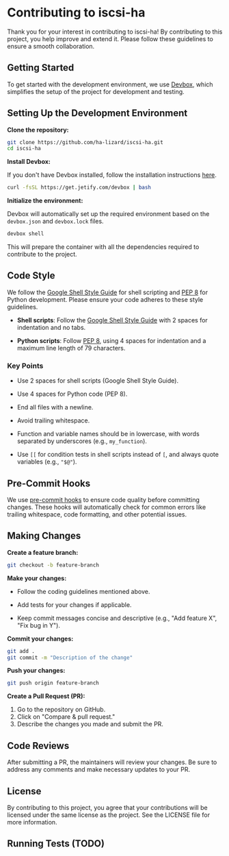 # Contributing to iscsi-ha

Thank you for your interest in contributing to iscsi-ha! By contributing to this project, you help improve and extend it. Please follow these guidelines to ensure a smooth collaboration.

## Getting Started

To get started with the development environment, we use [Devbox](https://www.jetify.com/devbox), which simplifies the setup of the project for development and testing.

## Setting Up the Development Environment

**Clone the repository:**

```bash
git clone https://github.com/ha-lizard/iscsi-ha.git
cd iscsi-ha
```

**Install Devbox:**

If you don't have Devbox installed, follow the installation instructions [here](https://www.jetify.com/docs/devbox/installing_devbox/).

```bash
curl -fsSL https://get.jetify.com/devbox | bash
```

**Initialize the environment:**

Devbox will automatically set up the required environment based on the `devbox.json` and `devbox.lock` files.

```bash
devbox shell
```

This will prepare the container with all the dependencies required to contribute to the project.

## Code Style

We follow the [Google Shell Style Guide](https://google.github.io/styleguide/shellguide.html) for shell scripting and [PEP 8](https://peps.python.org/pep-0008/) for Python development. Please ensure your code adheres to these style guidelines.

- **Shell scripts**: Follow the [Google Shell Style Guide](https://google.github.io/styleguide/shellguide.html) with 2 spaces for indentation and no tabs.

- **Python scripts**: Follow [PEP 8](https://peps.python.org/pep-0008/), using 4 spaces for indentation and a maximum line length of 79 characters.

### Key Points

- Use 2 spaces for shell scripts (Google Shell Style Guide).

- Use 4 spaces for Python code (PEP 8).

- End all files with a newline.

- Avoid trailing whitespace.

- Function and variable names should be in lowercase, with words separated by underscores (e.g., `my_function`).

- Use `[[` for condition tests in shell scripts instead of `[`, and always quote variables (e.g., `"$@"`).

## Pre-Commit Hooks

We use [pre-commit hooks](https://pre-commit.com/) to ensure code quality before committing changes. These hooks will automatically check for common errors like trailing whitespace, code formatting, and other potential issues.

## Making Changes

**Create a feature branch:**

```bash
git checkout -b feature-branch
```

**Make your changes:**

- Follow the coding guidelines mentioned above.
- Add tests for your changes if applicable.

- Keep commit messages concise and descriptive (e.g., "Add feature X", "Fix bug in Y").

**Commit your changes:**

```bash
git add .
git commit -m "Description of the change"
```

**Push your changes:**

```bash
git push origin feature-branch
```

**Create a Pull Request (PR):**

1. Go to the repository on GitHub.
1. Click on "Compare & pull request."
1. Describe the changes you made and submit the PR.

## Code Reviews

After submitting a PR, the maintainers will review your changes. Be sure to address any comments and make necessary updates to your PR.

## License

By contributing to this project, you agree that your contributions will be licensed under the same license as the project. See the LICENSE file for more information.

## Running Tests (TODO)

